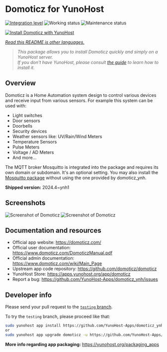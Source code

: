 <!--
N.B.: This README was automatically generated by <https://github.com/YunoHost/apps/tree/master/tools/readme_generator>
It shall NOT be edited by hand.
-->

# Domoticz for YunoHost

[![Integration level](https://dash.yunohost.org/integration/domoticz.svg)](https://dash.yunohost.org/appci/app/domoticz) ![Working status](https://ci-apps.yunohost.org/ci/badges/domoticz.status.svg) ![Maintenance status](https://ci-apps.yunohost.org/ci/badges/domoticz.maintain.svg)

[![Install Domoticz with YunoHost](https://install-app.yunohost.org/install-with-yunohost.svg)](https://install-app.yunohost.org/?app=domoticz)

*[Read this README is other languages.](./ALL_README.md)*

> *This package allows you to install Domoticz quickly and simply on a YunoHost server.*  
> *If you don't have YunoHost, please consult [the guide](https://yunohost.org/install) to learn how to install it.*

## Overview

Domoticz is a Home Automation system design to control various devices and receive input from various sensors.
For example this system can be used with: 

* Light switches
* Door sensors
* Doorbells
* Security devices
* Weather sensors like: UV/Rain/Wind Meters
* Temperature Sensors
* Pulse Meters
* Voltage / AD Meters
* And more...


The MQTT broker Mosquitto is integrated into the package and requires its own domain or subdomain. It's an optional setting.
You may also install the [Mosquitto package](https://github.com/YunoHost-Apps/mosquitto_ynh) without using the one provided by domoticz_ynh.

**Shipped version:** 2024.4~ynh1

## Screenshots

![Screenshot of Domoticz](./doc/screenshots/domoticz_Switches_screen.png)
![Screenshot of Domoticz](./doc/screenshots/domoticz_floorplan_machineon.png)

## Documentation and resources

- Official app website: <https://domoticz.com/>
- Official user documentation: <https://www.domoticz.com/DomoticzManual.pdf>
- Official admin documentation: <https://www.domoticz.com/wiki/Main_Page>
- Upstream app code repository: <https://github.com/domoticz/domoticz>
- YunoHost Store: <https://apps.yunohost.org/app/domoticz>
- Report a bug: <https://github.com/YunoHost-Apps/domoticz_ynh/issues>

## Developer info

Please send your pull request to the [`testing` branch](https://github.com/YunoHost-Apps/domoticz_ynh/tree/testing).

To try the `testing` branch, please proceed like that:

```bash
sudo yunohost app install https://github.com/YunoHost-Apps/domoticz_ynh/tree/testing --debug
or
sudo yunohost app upgrade domoticz -u https://github.com/YunoHost-Apps/domoticz_ynh/tree/testing --debug
```

**More info regarding app packaging:** <https://yunohost.org/packaging_apps>
